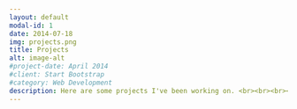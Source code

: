 ```yaml
---
layout: default
modal-id: 1
date: 2014-07-18
img: projects.png
title: Projects
alt: image-alt
#project-date: April 2014
#client: Start Bootstrap
#category: Web Development
description: Here are some projects I've been working on. <br><br><br><a href="https://github.com/adaeks/raytracer"> Raytracer. </a><br><br><br><a href="https://github.com/adaeks/mandelbrot"> Mandelbrot visualization. </a><br><br><br><img src="img/portfolio/mandelbrot.ppm" style="border-radius:25px;" class="img-responsive img-centered"> 
---
```

